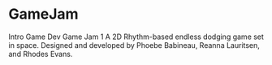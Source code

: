 # GameJam
Intro Game Dev Game Jam 1
A 2D Rhythm-based endless dodging game set in space.
Designed and developed by Phoebe Babineau, Reanna Lauritsen, and Rhodes Evans.

